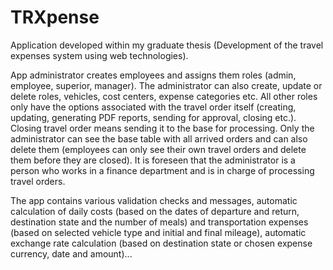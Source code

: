 # TRXpense

Application developed within my graduate thesis (Development of the travel expenses system using web technologies).

App administrator creates employees and assigns them roles (admin, employee, superior, manager). The administrator can also create, update or delete roles, vehicles, cost centers, expense categories etc.
All other roles only have the options associated with the travel order itself (creating, updating, generating PDF reports, sending for approval, closing etc.). 
Closing travel order means sending it to the base for processing. Only the administrator can see the base table with all arrived orders and can also delete them (employees can only see their own travel orders and delete them before they are closed). It is foreseen that the administrator is a person who works in a finance department and is in charge of processing travel orders.

The app contains various validation checks and messages, automatic calculation of daily costs (based on the dates of departure and return, destination state and the number of meals) and transportation expenses (based on selected vehicle type and initial and final mileage), automatic exchange rate calculation (based on destination state or chosen expense currency, date and amount)...
